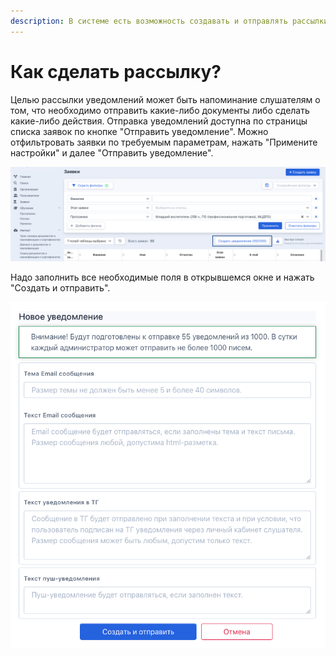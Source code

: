 ```yaml
---
description: В системе есть возможность создавать и отправлять рассылки
---
```


# Как сделать рассылку?

Целью рассылки уведомлений может быть напоминание слушателям о том, что необходимо отправить какие-либо документы либо сделать какие-либо действия. Отправка уведомлений доступна по страницы списка заявок по кнопке "Отправить уведомление". Можно отфильтровать заявки по требуемым параметрам, нажать "Примените настройки" и далее "Отправить уведомление".

![](<.gitbook/assets/image (3).png>)

Надо заполнить все необходимые поля в открывшемся окне и нажать "Создать и отправить".

![](<.gitbook/assets/image (4).png>)


